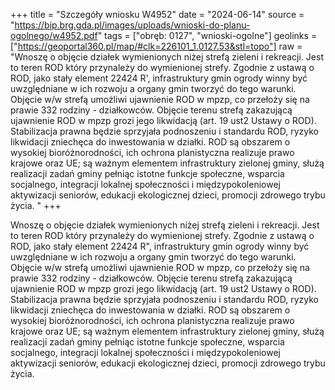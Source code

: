 +++
title = "Szczegóły wniosku W4952"
date = "2024-06-14"
source = "https://bip.brg.gda.pl/images/uploads/wnioski-do-planu-ogolnego/w4952.pdf"
tags = ["obręb: 0127", "wnioski-ogolne"]
geolinks = ["https://geoportal360.pl/map/#clk=226101_1.0127.53&stl=topo"]
raw = "Wnoszę o objęcie działek wymienionych niżej strefą zieleni i rekreacji. Jest to teren ROD który przynależy do wymienionej strefy. Zgodnie z ustawą o ROD, jako stały element 22424 R', infrastruktury gmin ogrody winny być uwzględniane w ich rozwoju a organy gmin tworzyć do tego warunki. Objęcie w/w strefą umożliwi ujawnienie ROD w mpzp, co przełoży się na prawie 332 rodziny - działkowców. Objęcie terenu strefą zakazującą ujawnienie ROD w mpzp grozi jego likwidacją (art. 19 ust2 Ustawy o ROD). Stabilizacja prawna będzie sprzyjała podnoszeniu i standardu ROD, ryzyko likwidacji zniechęca do inwestowania w działki. ROD są obszarem o wysokiej bioróżnorodności, ich ochrona planistyczna realizuje prawo krajowe oraz UE; są ważnym elementem infrastruktury zielonej gminy, służą realizacji zadań gminy pełniąc istotne funkcje społeczne, wsparcia socjalnego, integracji lokalnej społeczności i międzypokoleniowej aktywizacji seniorów, edukacji ekologicznej dzieci, promocji zdrowego trybu życia. "
+++

Wnoszę o objęcie działek wymienionych niżej strefą zieleni i rekreacji. Jest to teren
ROD który przynależy do wymienionej strefy. Zgodnie z ustawą o ROD, jako stały element
22424
R",
infrastruktury gmin ogrody winny być uwzględniane w ich rozwoju a organy gmin tworzyć do
tego warunki. Objęcie w/w strefą umożliwi ujawnienie ROD w mpzp, co przełoży się na prawie
332 rodziny - działkowców. Objęcie terenu strefą zakazującą ujawnienie ROD w mpzp grozi jego
likwidacją (art. 19 ust2 Ustawy o ROD). Stabilizacja prawna będzie sprzyjała podnoszeniu
i standardu ROD, ryzyko likwidacji zniechęca do inwestowania w działki. ROD są obszarem o
wysokiej bioróżnorodności, ich ochrona planistyczna realizuje prawo krajowe oraz UE; są
ważnym elementem infrastruktury zielonej gminy, służą realizacji zadań gminy pełniąc istotne
funkcje społeczne, wsparcia socjalnego, integracji lokalnej społeczności i międzypokoleniowej
aktywizacji seniorów, edukacji ekologicznej dzieci, promocji zdrowego trybu życia.



